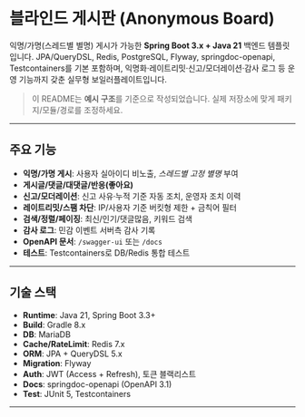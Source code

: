 # 블라인드 게시판 (Anonymous Board)

익명/가명(스레드별 별명) 게시가 가능한 **Spring Boot 3.x + Java 21** 백엔드 템플릿입니다. JPA/QueryDSL, Redis, PostgreSQL, Flyway, springdoc-openapi, Testcontainers를 기본 포함하며, 익명화·레이트리밋·신고/모더레이션·감사 로그 등 운영 기능까지 갖춘 실무형 보일러플레이트입니다.

> 이 README는 **예시 구조**를 기준으로 작성되었습니다. 실제 저장소에 맞게 패키지/모듈/경로를 조정하세요.

---

## 주요 기능

- **익명/가명 게시**: 사용자 실아이디 비노출, *스레드별 고정 별명* 부여  
- **게시글/댓글/대댓글/반응(좋아요)**  
- **신고/모더레이션**: 신고 사유·누적 기준 자동 조치, 운영자 조치 이력  
- **레이트리밋/스팸 차단**: IP/사용자 기준 버킷형 제한 + 금칙어 필터  
- **검색/정렬/페이징**: 최신/인기/댓글많음, 키워드 검색  
- **감사 로그**: 민감 이벤트 서버측 감사 기록  
- **OpenAPI 문서**: `/swagger-ui` 또는 `/docs`  
- **테스트**: Testcontainers로 DB/Redis 통합 테스트

---

## 기술 스택

- **Runtime**: Java 21, Spring Boot 3.3+
- **Build**: Gradle 8.x
- **DB**: MariaDB
- **Cache/RateLimit**: Redis 7.x
- **ORM**: JPA + QueryDSL 5.x
- **Migration**: Flyway
- **Auth**: JWT (Access + Refresh), 토큰 블랙리스트
- **Docs**: springdoc-openapi (OpenAPI 3.1)
- **Test**: JUnit 5, Testcontainers

---
